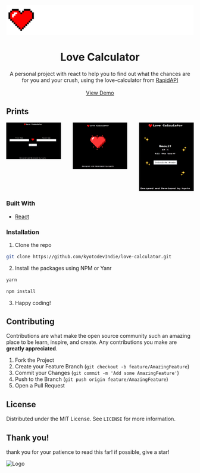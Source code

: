<p align="center">
 <a href="https://github.com/kyotodevindie">
    <img src="src/assets/repoassets/logo.svg" alt="Logo" >
  </a>
</p>
  <h1 align="center">Love Calculator</h1>

  <p align="center">
    A personal project with react to help you to find out what the chances are for you and your crush, using the love-calculator from <a href="https://rapidapi.com/ajith/api/love-calculator">RapidAPI</a>
    <br />
    <br />
    <a href="https://love-calculator-teal.vercel.app/">View Demo</a>
</p>

<!-- ABOUT THE PROJECT -->

## Prints

<div style="display: grid; grid-template-columns: repeat(3, 1fr); gap: 2rem;">
 
<img src="src/assets/repoassets/print1.png"  alt="print 1" >
<img src="src/assets/repoassets/print2.png"  alt="print 2" >
<img src="src/assets/repoassets/print3.png"  alt="print 3" >

</div>

### Built With

- [React](https://pt-br.reactjs.org/)

### Installation

1. Clone the repo

```sh
git clone https://github.com/kyotodevIndie/love-calculator.git
```

2. Install the packages using NPM or Yanr

```sh
yarn
```

```sh
npm install
```

3. Happy coding!

<!-- CONTRIBUTING -->

## Contributing

Contributions are what make the open source community such an amazing place to be learn, inspire, and create. Any contributions you make are **greatly appreciated**.

1. Fork the Project
2. Create your Feature Branch (`git checkout -b feature/AmazingFeature`)
3. Commit your Changes (`git commit -m 'Add some AmazingFeature'`)
4. Push to the Branch (`git push origin feature/AmazingFeature`)
5. Open a Pull Request

<!-- LICENSE -->

## License

Distributed under the MIT License. See `LICENSE` for more information.

## Thank you!

   <p> 
    thank you for your patience to read this far! if possible, give a star!
   </p> 
   <img src="readme-assets/1.gif" alt="Logo" width="150" height="150">

